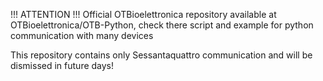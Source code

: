 !!! ATTENTION !!!
Official OTBioelettronica repository available at OTBioelettronica/OTB-Python, 
check there script and example for python communication with many devices

This repository contains only Sessantaquattro communication and will be dismissed in future days!
